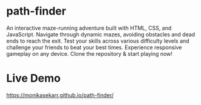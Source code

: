 # path-finder
An interactive maze-running adventure built with HTML, CSS, and JavaScript. Navigate through dynamic mazes, avoiding obstacles and dead ends to reach the exit. Test your skills across various difficulty levels and challenge your friends to beat your best times. Experience responsive gameplay on any device. Clone the repository &amp;  start playing now!
# Live Demo
https://monikasekarr.github.io/path-finder/
